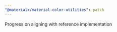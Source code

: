 ```yaml
---
"@materialx/material-color-utilities": patch
---
```


Progress on aligning with reference implementation
